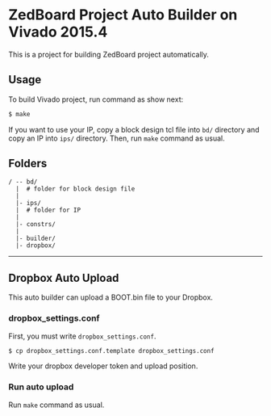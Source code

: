 ZedBoard Project Auto Builder on Vivado 2015.4
==============================================

This is a project for building ZedBoard project automatically.  

## Usage
To build Vivado project, run command as show next:

``` bash
$ make
```

If you want to use your IP, copy a block design tcl file into `bd/` directory and copy an IP into `ips/` directory.
Then, run `make` command as usual.

## Folders
```
/ -- bd/
  |  # folder for block design file
  |
  |- ips/
  |  # folder for IP
  |
  |- constrs/
  |
  |- builder/
  |- dropbox/
```

---

## Dropbox Auto Upload
This auto builder can upload a BOOT.bin file to your Dropbox.

### dropbox_settings.conf
First, you must write `dropbox_settings.conf`.

``` bash
$ cp dropbox_settings.conf.template dropbox_settings.conf
```

Write your dropbox developer token and upload position.

### Run auto upload
Run `make` command as usual. 
